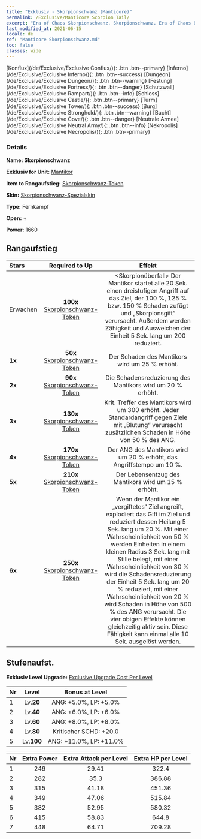 ```yaml
---
title: "Exklusiv - Skorpionschwanz (Manticore)"
permalink: /Exclusive/Manticore Scorpion Tail/
excerpt: "Era of Chaos Skorpionschwanz. Skorpionschwanz. Era of Chaos Exklusiv Skorpionschwanz. Mantikor Exklusiv."
last_modified_at: 2021-06-15
locale: de
ref: "Manticore Skorpionschwanz.md"
toc: false
classes: wide
---
```

 [Konflux](/de/Exclusive/Exclusive Conflux/){: .btn .btn--primary} [Inferno](/de/Exclusive/Exclusive Inferno/){: .btn .btn--success} [Dungeon](/de/Exclusive/Exclusive Dungeon/){: .btn .btn--warning} [Festung](/de/Exclusive/Exclusive Fortress/){: .btn .btn--danger} [Schutzwall](/de/Exclusive/Exclusive Rampart/){: .btn .btn--info} [Schloss](/de/Exclusive/Exclusive Castle/){: .btn .btn--primary} [Turm](/de/Exclusive/Exclusive Tower/){: .btn .btn--success} [Burg](/de/Exclusive/Exclusive Stronghold/){: .btn .btn--warning} [Bucht](/de/Exclusive/Exclusive Cove/){: .btn .btn--danger} [Neutrale Armee](/de/Exclusive/Exclusive Neutral Army/){: .btn .btn--info} [Nekropolis](/de/Exclusive/Exclusive Necropolis/){: .btn .btn--primary} 

### Details
 **Name: Skorpionschwanz** 

 **Exklusiv for Unit:** [Mantikor](/de/units/Manticore/) 

 **Item to Rangaufstieg:** [Skorpionschwanz-Token](/ItemsDE/con_992/)

 **Skin:** [Skorpionschwanz-Spezialskin](/ItemsDE/con_660/)

 **Type:** Fernkampf

 **Open:** +

 **Power:** 1660

## Rangaufstieg

  |     Stars    |  Required to Up | Effekt |
  |:-------------|:---------------:|:---------------:|
  |  Erwachen  | **100x** [Skorpionschwanz-Token](/ItemsDE/con_992/) | <Skorpionüberfall> Der Mantikor startet alle 20 Sek. einen dreistufigen Angriff auf das Ziel, der 100 %, 125 % bzw. 150 % Schaden zufügt und „Skorpionsgift“ verursacht. Außerdem werden Zähigkeit und Ausweichen der Einheit 5 Sek. lang um 200 reduziert. |
  | **1x** <i class="fas fa-star"/> | **50x** [Skorpionschwanz-Token](/ItemsDE/con_992/) | Der Schaden des Mantikors wird um 25 % erhöht. |
  | **2x** <i class="fas fa-star"/> | **90x** [Skorpionschwanz-Token](/ItemsDE/con_992/) | Die Schadensreduzierung des Mantikors wird um 20 % erhöht. |
  | **3x** <i class="fas fa-star"/> | **130x** [Skorpionschwanz-Token](/ItemsDE/con_992/) | Krit. Treffer des Mantikors wird um 300 erhöht. Jeder Standardangriff gegen Ziele mit „Blutung“ verursacht zusätzlichen Schaden in Höhe von 50 % des ANG. |
  | **4x** <i class="fas fa-star"/> | **170x** [Skorpionschwanz-Token](/ItemsDE/con_992/) | Der ANG des Mantikors wird um 20 % erhöht, das Angriffstempo um 10 %. |
  | **5x** <i class="fas fa-star"/> | **210x** [Skorpionschwanz-Token](/ItemsDE/con_992/) | Der Lebensentzug des Mantikors wird um 15 % erhöht. |
  | **6x** <i class="fas fa-star"/> | **250x** [Skorpionschwanz-Token](/ItemsDE/con_992/) | <Giftexplosion> Wenn der Mantikor ein „vergiftetes“ Ziel angreift, explodiert das Gift im Ziel und reduziert dessen Heilung 5 Sek. lang um 20 %. Mit einer Wahrscheinlichkeit von 50 % werden Einheiten in einem kleinen Radius 3 Sek. lang mit Stille belegt, mit einer Wahrscheinlichkeit von 30 % wird die Schadensreduzierung der Einheit 5 Sek. lang um 20 % reduziert, mit einer Wahrscheinlichkeit von 20 % wird Schaden in Höhe von 500 % des ANG verursacht. Die vier obigen Effekte können gleichzeitig aktiv sein. Diese Fähigkeit kann einmal alle 10 Sek. ausgelöst werden. |


## Stufenaufst.
 **Exklusiv Level Upgrade:** [Exclusive Upgrade Cost Per Level](/Exclusive/ExclusiveUpgradeCostPerLevel/)

  |  Nr  |   Level  | Bonus at Level |
  |:-----|:--------:|:--------------:|
  | 1 | Lv.**20** | ANG: +5.0%, LP: +5.0% |
  | 2 | Lv.**40** | ANG: +6.0%, LP: +6.0% |
  | 3 | Lv.**60** | ANG: +8.0%, LP: +8.0% |
  | 4 | Lv.**80** | Kritischer SCHD: +20.0 |
  | 5 | Lv.**100** | ANG: +11.0%, LP: +11.0% |


  |  Nr  |  Extra Power | Extra Attack per Level | Extra HP per Level |
  |:-----|:--------:|:--------:|:--------:|
  | 1 | 249 | 29.41 | 322.4 |
  | 2 | 282 | 35.3 | 386.88 |
  | 3 | 315 | 41.18 | 451.36 |
  | 4 | 349 | 47.06 | 515.84 |
  | 5 | 382 | 52.95 | 580.32 |
  | 6 | 415 | 58.83 | 644.8 |
  | 7 | 448 | 64.71 | 709.28 |


